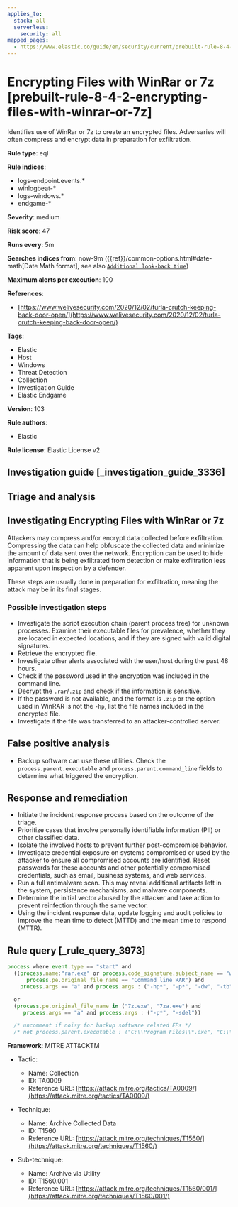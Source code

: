 ```yaml
---
applies_to:
  stack: all
  serverless:
    security: all
mapped_pages:
  - https://www.elastic.co/guide/en/security/current/prebuilt-rule-8-4-2-encrypting-files-with-winrar-or-7z.html
---
```


# Encrypting Files with WinRar or 7z [prebuilt-rule-8-4-2-encrypting-files-with-winrar-or-7z]

Identifies use of WinRar or 7z to create an encrypted files. Adversaries will often compress and encrypt data in preparation for exfiltration.

**Rule type**: eql

**Rule indices**:

* logs-endpoint.events.*
* winlogbeat-*
* logs-windows.*
* endgame-*

**Severity**: medium

**Risk score**: 47

**Runs every**: 5m

**Searches indices from**: now-9m ({{ref}}/common-options.html#date-math[Date Math format], see also [`Additional look-back time`](docs-content://solutions/security/detect-and-alert/create-detection-rule.md#rule-schedule))

**Maximum alerts per execution**: 100

**References**:

* [https://www.welivesecurity.com/2020/12/02/turla-crutch-keeping-back-door-open/](https://www.welivesecurity.com/2020/12/02/turla-crutch-keeping-back-door-open/)

**Tags**:

* Elastic
* Host
* Windows
* Threat Detection
* Collection
* Investigation Guide
* Elastic Endgame

**Version**: 103

**Rule authors**:

* Elastic

**Rule license**: Elastic License v2

## Investigation guide [_investigation_guide_3336]

## Triage and analysis

## Investigating Encrypting Files with WinRar or 7z

Attackers may compress and/or encrypt data collected before exfiltration. Compressing the data can help obfuscate the collected data and minimize the amount of data sent over the network. Encryption can be used to hide information that is being exfiltrated from detection or make exfiltration less apparent upon inspection by a defender.

These steps are usually done in preparation for exfiltration, meaning the attack may be in its final stages.

### Possible investigation steps

- Investigate the script execution chain (parent process tree) for unknown processes. Examine their executable files for prevalence, whether they are located in expected locations, and if they are signed with valid digital signatures.
- Retrieve the encrypted file.
- Investigate other alerts associated with the user/host during the past 48 hours.
- Check if the password used in the encryption was included in the command line.
- Decrypt the `.rar`/`.zip` and check if the information is sensitive.
- If the password is not available, and the format is `.zip` or the option used in WinRAR is not the `-hp`, list the file names included in the encrypted file.
- Investigate if the file was transferred to an attacker-controlled server.

## False positive analysis

- Backup software can use these utilities. Check the `process.parent.executable` and `process.parent.command_line` fields to determine what triggered the encryption.

## Response and remediation

- Initiate the incident response process based on the outcome of the triage.
- Prioritize cases that involve personally identifiable information (PII) or other classified data.
- Isolate the involved hosts to prevent further post-compromise behavior.
- Investigate credential exposure on systems compromised or used by the attacker to ensure all compromised accounts are identified. Reset passwords for these accounts and other potentially compromised credentials, such as email, business systems, and web services.
- Run a full antimalware scan. This may reveal additional artifacts left in the system, persistence mechanisms, and malware components.
- Determine the initial vector abused by the attacker and take action to prevent reinfection through the same vector.
- Using the incident response data, update logging and audit policies to improve the mean time to detect (MTTD) and the mean time to respond (MTTR).

## Rule query [_rule_query_3973]

```js
process where event.type == "start" and
  ((process.name:"rar.exe" or process.code_signature.subject_name == "win.rar GmbH" or
      process.pe.original_file_name == "Command line RAR") and
    process.args == "a" and process.args : ("-hp*", "-p*", "-dw", "-tb", "-ta", "/hp*", "/p*", "/dw", "/tb", "/ta"))

  or
  (process.pe.original_file_name in ("7z.exe", "7za.exe") and
     process.args == "a" and process.args : ("-p*", "-sdel"))

  /* uncomment if noisy for backup software related FPs */
  /* not process.parent.executable : ("C:\\Program Files\\*.exe", "C:\\Program Files (x86)\\*.exe") */
```

**Framework**: MITRE ATT&CKTM

* Tactic:

    * Name: Collection
    * ID: TA0009
    * Reference URL: [https://attack.mitre.org/tactics/TA0009/](https://attack.mitre.org/tactics/TA0009/)

* Technique:

    * Name: Archive Collected Data
    * ID: T1560
    * Reference URL: [https://attack.mitre.org/techniques/T1560/](https://attack.mitre.org/techniques/T1560/)

* Sub-technique:

    * Name: Archive via Utility
    * ID: T1560.001
    * Reference URL: [https://attack.mitre.org/techniques/T1560/001/](https://attack.mitre.org/techniques/T1560/001/)



